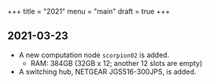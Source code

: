 +++
title = "2021"
menu = "main"
draft = true
+++

## 2021-03-23

- A new computation node `scorpion02` is added.
    - RAM: 384GB (32GB x 12; another 12 slots are empty)
- A switching hub, NETGEAR JGS516-300JPS, is added.
